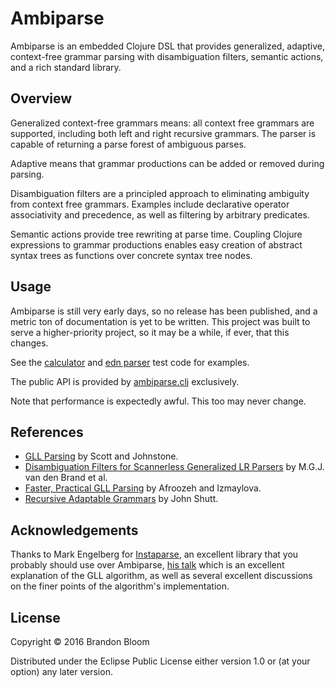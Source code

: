 # Ambiparse

Ambiparse is an embedded Clojure DSL that provides generalized, adaptive,
context-free grammar parsing with disambiguation filters, semantic actions,
and a rich standard library.

## Overview

Generalized context-free grammars means: all context free grammars are
supported, including both left and right recursive grammars. The parser is
capable of returning a parse forest of ambiguous parses.

Adaptive means that grammar productions can be added or removed during
parsing.

Disambiguation filters are a principled approach to eliminating ambiguity
from context free grammars. Examples include declarative operator associativity
and precedence, as well as filtering by arbitrary predicates.

Semantic actions provide tree rewriting at parse time.  Coupling Clojure
expressions to grammar productions enables easy creation of abstract syntax
trees as functions over concrete syntax tree nodes.

## Usage

Ambiparse is still very early days, so no release has been published, and a
metric ton of documentation is yet to be written. This project was built to
serve a higher-priority project, so it may be a while, if ever, that this
changes.

See the [calculator][1] and [edn parser][2] test code for examples.

The public API is provided by [ambiparse.clj][8] exclusively.

Note that performance is expectedly awful. This too may never change.

## References

- [GLL Parsing][5] by Scott and Johnstone.
- [Disambiguation Filters for Scannerless Generalized LR Parsers][6]
  by M.G.J. van den Brand et al.
- [Faster, Practical GLL Parsing][7] by Afroozeh and Izmaylova.
- [Recursive Adaptable Grammars][9] by John Shutt.

## Acknowledgements

Thanks to Mark Engelberg for [Instaparse][3], an excellent library that you
probably should use over Ambiparse, [his talk][4] which is an excellent
explanation of the GLL algorithm, as well as several excellent discussions
on the finer points of the algorithm's implementation.

## License

Copyright © 2016 Brandon Bloom

Distributed under the Eclipse Public License either version 1.0 or (at
your option) any later version.

[1]: ./test/ambiparse/calc_test.clj
[2]: ./test/ambiparse/edn_test.clj
[3]: https://github.com/Engelberg/instaparse
[4]: https://www.youtube.com/watch?v=b2AUW6psVcE
[5]: http://dotat.at/tmp/gll.pdf
[6]: http://www.st.ewi.tudelft.nl/~eelco/papers/BSVV02.pdf
[7]: http://oai.cwi.nl/oai/asset/24026/24026B.pdf
[8]: ./src/ambiparse.clj
[9]: http://citeseerx.ist.psu.edu/viewdoc/download?doi=10.1.1.45.2424&rep=rep1&type=pdf
